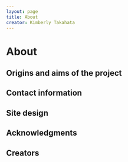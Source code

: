 ```yaml
---
layout: page
title: About
creator: Kimberly Takahata
---
```




# About

## Origins and aims of the project

## Contact information

## Site design

## Acknowledgments

## Creators

